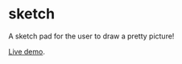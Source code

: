 # sketch
A sketch pad for the user to draw a pretty picture!

[Live demo](https://mongrelarchitect.github.io/sketch).
